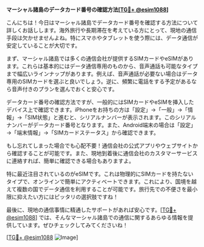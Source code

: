 **マーシャル諸島のデータカード番号の確認方法[[TG💪+ @esim1088](https://t.me/s/esim1088)]**

こんにちは！今日はマーシャル諸島でデータカード番号を確認する方法について詳しくお話しします。海外旅行や長期滞在を考えている方にとって、現地の通信手段は欠かせませんよね。特にスマホやタブレットを使う際には、データ通信が安定していることが大切です。

まず、マーシャル諸島では多くの通信会社が提供するSIMカードやeSIMがあります。これらは基本的にはデータ通信専用のものから、音声通話も可能なタイプまで幅広いラインナップがあります。例えば、音声通話が必要ない場合はデータ専用のSIMカードを選ぶと良いでしょう。逆に、頻繁に電話をする予定があるなら音声付きのプランを選んでおくと安心です。

データカード番号の確認方法ですが、一般的にはSIMカードやeSIMを挿入したデバイス上で確認できます。iPhoneをお持ちの方は「設定」→「一般」→「情報」→「SIM状態」と進むと、シリアルナンバーが表示されます。このシリアルナンバーがデータカード番号となります。また、Android端末の場合は「設定」→「端末情報」→「SIMカードステータス」から確認できます。

もし忘れてしまった場合でも心配不要！通信会社の公式アプリやウェブサイトから確認することが可能です。また、現地到着後に通信会社のカスタマーサービスに連絡すれば、簡単に確認できる場合もありますよ。

特に最近注目されているのがeSIMです。これは物理的にSIMカードを持たないタイプで、オンラインで簡単にアクティベートできます。これにより、国境を越えて複数の国でデータ通信を利用することが可能です。旅行先での不便さを最小限に抑えたい方にはピッタリの選択肢ですね！

最後に、現地の通信事情に精通したサポートがあれば安心です。[[TG💪+ @esim1088](https://t.me/s/esim1088)] では、そんなマーシャル諸島での通信に関するあらゆる情報を提供しています。ぜひチェックしてみてくださいね！

[[TG💪+ @esim1088](https://t.me/s/esim1088) ![Image](https://i.postimg.cc/Y0z9fWf4/image.png)]